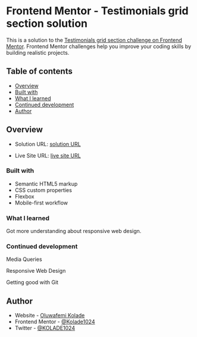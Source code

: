 # Frontend Mentor - Testimonials grid section solution

This is a solution to the [Testimonials grid section challenge on Frontend Mentor](https://www.frontendmentor.io/challenges/testimonials-grid-section-Nnw6J7Un7). Frontend Mentor challenges help you improve your coding skills by building realistic projects. 

## Table of contents

  - [Overview](#overview)
  - [Built with](#built-with)
  - [What I learned](#what-i-learned)
  - [Continued development](#continued-development)
  - [Author](#author)

## Overview

- Solution URL: [solution URL](https://www.frontendmentor.io/challenges/testimonials-grid-section-Nnw6J7Un7/hub)

- Live Site URL: [live site URL](https://kolade1024.github.io/Testimonial-grid-section/)


### Built with

- Semantic HTML5 markup
- CSS custom properties
- Flexbox
- Mobile-first workflow

### What I learned

Got more understanding about responsive web design.


### Continued development

Media Queries 

Responsive Web Design

Getting good with Git




## Author

- Website - [Oluwafemi Kolade](https://www.your-site.com)
- Frontend Mentor - [@Kolade1024](https://www.frontendmentor.io/profile/Kolade1024)
- Twitter - [@KOLADE1024](https://www.twitter.com/KOLADE1024)
